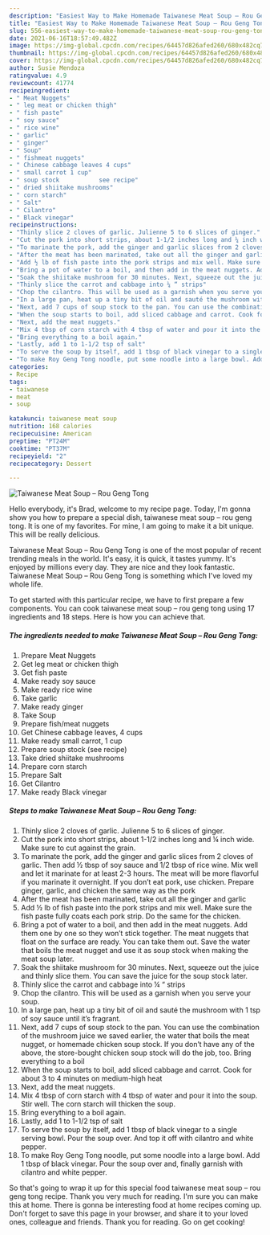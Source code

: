 ```yaml
---
description: "Easiest Way to Make Homemade Taiwanese Meat Soup – Rou Geng Tong"
title: "Easiest Way to Make Homemade Taiwanese Meat Soup – Rou Geng Tong"
slug: 556-easiest-way-to-make-homemade-taiwanese-meat-soup-rou-geng-tong
date: 2021-06-16T18:57:49.482Z
image: https://img-global.cpcdn.com/recipes/64457d826afed260/680x482cq70/taiwanese-meat-soup-rou-geng-tong-recipe-main-photo.jpg
thumbnail: https://img-global.cpcdn.com/recipes/64457d826afed260/680x482cq70/taiwanese-meat-soup-rou-geng-tong-recipe-main-photo.jpg
cover: https://img-global.cpcdn.com/recipes/64457d826afed260/680x482cq70/taiwanese-meat-soup-rou-geng-tong-recipe-main-photo.jpg
author: Susie Mendoza
ratingvalue: 4.9
reviewcount: 41774
recipeingredient:
- " Meat Nuggets"
- " leg meat or chicken thigh"
- " fish paste"
- " soy sauce"
- " rice wine"
- " garlic"
- " ginger"
- " Soup"
- " fishmeat nuggets"
- " Chinese cabbage leaves 4 cups"
- " small carrot 1 cup"
- " soup stock           see recipe"
- " dried shiitake mushrooms"
- " corn starch"
- " Salt"
- " Cilantro"
- " Black vinegar"
recipeinstructions:
- "Thinly slice 2 cloves of garlic. Julienne 5 to 6 slices of ginger."
- "Cut the pork into short strips, about 1-1/2 inches long and ¼ inch wide. Make sure to cut against the grain."
- "To marinate the pork, add the ginger and garlic slices from 2 cloves of garlic. Then add ½ tbsp of soy sauce and 1/2 tbsp of rice wine. Mix well and let it marinate for at least 2-3 hours. The meat will be more flavorful if you marinate it overnight. If you don’t eat pork, use chicken. Prepare ginger, garlic, and chicken the same way as the pork"
- "After the meat has been marinated, take out all the ginger and garlic"
- "Add ½ lb of fish paste into the pork strips and mix well. Make sure the fish paste fully coats each pork strip. Do the same for the chicken."
- "Bring a pot of water to a boil, and then add in the meat nuggets. Add them one by one so they won’t stick together. The meat nuggets that float on the surface are ready. You can take them out. Save the water that boils the meat nugget and use it as soup stock when making the meat soup later."
- "Soak the shiitake mushroom for 30 minutes. Next, squeeze out the juice and thinly slice them. You can save the juice for the soup stock later."
- "Thinly slice the carrot and cabbage into ¼ “ strips"
- "Chop the cilantro. This will be used as a garnish when you serve your soup."
- "In a large pan, heat up a tiny bit of oil and sauté the mushroom with 1 tsp of soy sauce until it’s fragrant."
- "Next, add 7 cups of soup stock to the pan. You can use the combination of the mushroom juice we saved earlier, the water that boils the meat nugget, or homemade chicken soup stock. If you don’t have any of the above, the store-bought chicken soup stock will do the job, too. Bring everything to a boil"
- "When the soup starts to boil, add sliced cabbage and carrot. Cook for about 3 to 4 minutes on medium-high heat"
- "Next, add the meat nuggets."
- "Mix 4 tbsp of corn starch with 4 tbsp of water and pour it into the soup. Stir well. The corn starch will thicken the soup."
- "Bring everything to a boil again."
- "Lastly, add 1 to 1-1/2 tsp of salt"
- "To serve the soup by itself, add 1 tbsp of black vinegar to a single serving bowl. Pour the soup over. And top it off with cilantro and white pepper."
- "To make Roy Geng Tong noodle, put some noodle into a large bowl. Add 1 tbsp of black vinegar. Pour the soup over and, finally garnish with cilantro and white pepper."
categories:
- Recipe
tags:
- taiwanese
- meat
- soup

katakunci: taiwanese meat soup 
nutrition: 168 calories
recipecuisine: American
preptime: "PT24M"
cooktime: "PT37M"
recipeyield: "2"
recipecategory: Dessert

---
```



![Taiwanese Meat Soup – Rou Geng Tong](https://img-global.cpcdn.com/recipes/64457d826afed260/680x482cq70/taiwanese-meat-soup-rou-geng-tong-recipe-main-photo.jpg)

Hello everybody, it's Brad, welcome to my recipe page. Today, I'm gonna show you how to prepare a special dish, taiwanese meat soup – rou geng tong. It is one of my favorites. For mine, I am going to make it a bit unique. This will be really delicious.



Taiwanese Meat Soup – Rou Geng Tong is one of the most popular of recent trending meals in the world. It's easy, it is quick, it tastes yummy. It's enjoyed by millions every day. They are nice and they look fantastic. Taiwanese Meat Soup – Rou Geng Tong is something which I've loved my whole life.


To get started with this particular recipe, we have to first prepare a few components. You can cook taiwanese meat soup – rou geng tong using 17 ingredients and 18 steps. Here is how you can achieve that.

<!--inarticleads1-->

##### The ingredients needed to make Taiwanese Meat Soup – Rou Geng Tong:

1. Prepare  Meat Nuggets
1. Get  leg meat or chicken thigh
1. Get  fish paste
1. Make ready  soy sauce
1. Make ready  rice wine
1. Take  garlic
1. Make ready  ginger
1. Take  Soup
1. Prepare  fish/meat nuggets
1. Get  Chinese cabbage leaves, 4 cups
1. Make ready  small carrot, 1 cup
1. Prepare  soup stock           (see recipe)
1. Take  dried shiitake mushrooms
1. Prepare  corn starch
1. Prepare  Salt
1. Get  Cilantro
1. Make ready  Black vinegar




<!--inarticleads2-->

##### Steps to make Taiwanese Meat Soup – Rou Geng Tong:

1. Thinly slice 2 cloves of garlic. Julienne 5 to 6 slices of ginger.
1. Cut the pork into short strips, about 1-1/2 inches long and ¼ inch wide. Make sure to cut against the grain.
1. To marinate the pork, add the ginger and garlic slices from 2 cloves of garlic. Then add ½ tbsp of soy sauce and 1/2 tbsp of rice wine. Mix well and let it marinate for at least 2-3 hours. The meat will be more flavorful if you marinate it overnight. If you don’t eat pork, use chicken. Prepare ginger, garlic, and chicken the same way as the pork
1. After the meat has been marinated, take out all the ginger and garlic
1. Add ½ lb of fish paste into the pork strips and mix well. Make sure the fish paste fully coats each pork strip. Do the same for the chicken.
1. Bring a pot of water to a boil, and then add in the meat nuggets. Add them one by one so they won’t stick together. The meat nuggets that float on the surface are ready. You can take them out. Save the water that boils the meat nugget and use it as soup stock when making the meat soup later.
1. Soak the shiitake mushroom for 30 minutes. Next, squeeze out the juice and thinly slice them. You can save the juice for the soup stock later.
1. Thinly slice the carrot and cabbage into ¼ “ strips
1. Chop the cilantro. This will be used as a garnish when you serve your soup.
1. In a large pan, heat up a tiny bit of oil and sauté the mushroom with 1 tsp of soy sauce until it’s fragrant.
1. Next, add 7 cups of soup stock to the pan. You can use the combination of the mushroom juice we saved earlier, the water that boils the meat nugget, or homemade chicken soup stock. If you don’t have any of the above, the store-bought chicken soup stock will do the job, too. Bring everything to a boil
1. When the soup starts to boil, add sliced cabbage and carrot. Cook for about 3 to 4 minutes on medium-high heat
1. Next, add the meat nuggets.
1. Mix 4 tbsp of corn starch with 4 tbsp of water and pour it into the soup. Stir well. The corn starch will thicken the soup.
1. Bring everything to a boil again.
1. Lastly, add 1 to 1-1/2 tsp of salt
1. To serve the soup by itself, add 1 tbsp of black vinegar to a single serving bowl. Pour the soup over. And top it off with cilantro and white pepper.
1. To make Roy Geng Tong noodle, put some noodle into a large bowl. Add 1 tbsp of black vinegar. Pour the soup over and, finally garnish with cilantro and white pepper.




So that's going to wrap it up for this special food taiwanese meat soup – rou geng tong recipe. Thank you very much for reading. I'm sure you can make this at home. There is gonna be interesting food at home recipes coming up. Don't forget to save this page in your browser, and share it to your loved ones, colleague and friends. Thank you for reading. Go on get cooking!
